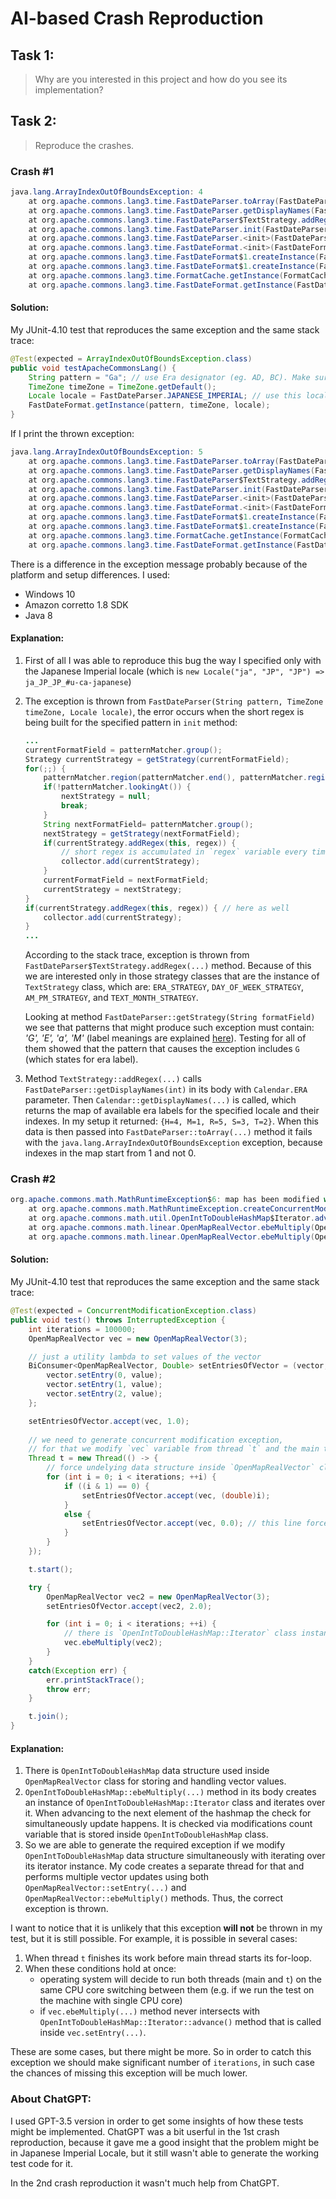 # AI-based Crash Reproduction

## Task 1:
> Why are you interested in this project and how do you see its implementation?



## Task 2:

> Reproduce the crashes.

### Crash #1

```java
java.lang.ArrayIndexOutOfBoundsException: 4
    at org.apache.commons.lang3.time.FastDateParser.toArray(FastDateParser.java:413)
    at org.apache.commons.lang3.time.FastDateParser.getDisplayNames(FastDateParser.java:381)
    at org.apache.commons.lang3.time.FastDateParser$TextStrategy.addRegex(FastDateParser.java:664)
    at org.apache.commons.lang3.time.FastDateParser.init(FastDateParser.java:138)
    at org.apache.commons.lang3.time.FastDateParser.<init>(FastDateParser.java:108)
    at org.apache.commons.lang3.time.FastDateFormat.<init>(FastDateFormat.java:370)
    at org.apache.commons.lang3.time.FastDateFormat$1.createInstance(FastDateFormat.java:91)
    at org.apache.commons.lang3.time.FastDateFormat$1.createInstance(FastDateFormat.java:88)
    at org.apache.commons.lang3.time.FormatCache.getInstance(FormatCache.java:82)
    at org.apache.commons.lang3.time.FastDateFormat.getInstance(FastDateFormat.java:165)
```

#### Solution:

My JUnit-4.10 test that reproduces the same exception and the same stack trace:

```java
@Test(expected = ArrayIndexOutOfBoundsException.class)
public void testApacheCommonsLang() {
    String pattern = "Ga"; // use Era designator (eg. AD, BC). Make sure that there are designators after the 'G', (otherwise, the same exception will be thrown with the same reason, but from the different line)
    TimeZone timeZone = TimeZone.getDefault();
    Locale locale = FastDateParser.JAPANESE_IMPERIAL; // use this locale to utilize Japanese imperial calendar
    FastDateFormat.getInstance(pattern, timeZone, locale);
}
```

If I print the thrown exception:

```java
java.lang.ArrayIndexOutOfBoundsException: 5
	at org.apache.commons.lang3.time.FastDateParser.toArray(FastDateParser.java:413)
	at org.apache.commons.lang3.time.FastDateParser.getDisplayNames(FastDateParser.java:381)
	at org.apache.commons.lang3.time.FastDateParser$TextStrategy.addRegex(FastDateParser.java:664)
	at org.apache.commons.lang3.time.FastDateParser.init(FastDateParser.java:138)
	at org.apache.commons.lang3.time.FastDateParser.<init>(FastDateParser.java:108)
	at org.apache.commons.lang3.time.FastDateFormat.<init>(FastDateFormat.java:370)
	at org.apache.commons.lang3.time.FastDateFormat$1.createInstance(FastDateFormat.java:91)
	at org.apache.commons.lang3.time.FastDateFormat$1.createInstance(FastDateFormat.java:88)
	at org.apache.commons.lang3.time.FormatCache.getInstance(FormatCache.java:82)
	at org.apache.commons.lang3.time.FastDateFormat.getInstance(FastDateFormat.java:165)
```

There is a difference in the exception message probably because of the platform and setup differences. I used: 
- Windows 10
- Amazon corretto 1.8 SDK
- Java 8


#### Explanation:

1. First of all I was able to reproduce this bug the way I specified only with the Japanese Imperial locale (which is `new Locale("ja", "JP", "JP") => ja_JP_JP_#u-ca-japanese`)
2. The exception is thrown from `FastDateParser(String pattern, TimeZone timeZone, Locale locale)`, the error occurs when the short regex is being built for the specified pattern in `init` method:
    ```java
    ...
    currentFormatField = patternMatcher.group();
    Strategy currentStrategy = getStrategy(currentFormatField);
    for(;;) {
        patternMatcher.region(patternMatcher.end(), patternMatcher.regionEnd());
        if(!patternMatcher.lookingAt()) {
            nextStrategy = null;
            break;
        }
        String nextFormatField= patternMatcher.group();
        nextStrategy = getStrategy(nextFormatField);
        if(currentStrategy.addRegex(this, regex)) {
            // short regex is accumulated in `regex` variable every time `currentStrategy.addRegex(...)` method is called
            collector.add(currentStrategy);
        }
        currentFormatField = nextFormatField;
        currentStrategy = nextStrategy;
    }
    if(currentStrategy.addRegex(this, regex)) { // here as well
        collector.add(currentStrategy);
    }
    ...
    ```
    According to the stack trace, exception is thrown from `FastDateParser$TextStrategy.addRegex(...)` method. Because of this we are interested only in those strategy classes that are the instance of `TextStrategy` class, which are: `ERA_STRATEGY`, `DAY_OF_WEEK_STRATEGY`, `AM_PM_STRATEGY`, and `TEXT_MONTH_STRATEGY`.

    Looking at method `FastDateParser::getStrategy(String formatField)` we see that patterns that might produce such exception must contain: *'G', 'E', 'a', 'M'* (label meanings are explained [here](https://docs.oracle.com/javase/8/docs/api/java/text/SimpleDateFormat.html)). Testing for all of them showed that the pattern that causes the exception includes `G` (which states for era label).

3.  Method `TextStrategy::addRegex(...)` calls `FastDateParser::getDisplayNames(int)` in its body with `Calendar.ERA` parameter. Then `Calendar::getDisplayNames(...)` is called, which returns the map of available era labels for the specified locale and their indexes. In my setup it returned: `{H=4, M=1, R=5, S=3, T=2}`. When this data is then passed into `FastDateParser::toArray(...)` method it fails with the `java.lang.ArrayIndexOutOfBoundsException` exception, because indexes in the map start from 1 and not 0.


### Crash #2

```java
org.apache.commons.math.MathRuntimeException$6: map has been modified while iterating
    at org.apache.commons.math.MathRuntimeException.createConcurrentModificationException(MathRuntimeException.java:373)
    at org.apache.commons.math.util.OpenIntToDoubleHashMap$Iterator.advance(OpenIntToDoubleHashMap.java:564)
    at org.apache.commons.math.linear.OpenMapRealVector.ebeMultiply(OpenMapRealVector.java:372)
    at org.apache.commons.math.linear.OpenMapRealVector.ebeMultiply(OpenMapRealVector.java:33)
```

#### Solution:

My JUnit-4.10 test that reproduces the same exception and the same stack trace:

```java
@Test(expected = ConcurrentModificationException.class)
public void test() throws InterruptedException {
    int iterations = 100000;
    OpenMapRealVector vec = new OpenMapRealVector(3);

    // just a utility lambda to set values of the vector
    BiConsumer<OpenMapRealVector, Double> setEntriesOfVector = (vector, value) -> {
        vector.setEntry(0, value);
        vector.setEntry(1, value);
        vector.setEntry(2, value);
    };

    setEntriesOfVector.accept(vec, 1.0);
    
    // we need to generate concurrent modification exception,
    // for that we modify `vec` variable from thread `t` and the main thread
    Thread t = new Thread(() -> {
        // force undelying data structure inside `OpenMapRealVector` class to update modifications count variable
        for (int i = 0; i < iterations; ++i) {
            if ((i & 1) == 0) {
                setEntriesOfVector.accept(vec, (double)i);
            }
            else {
                setEntriesOfVector.accept(vec, 0.0); // this line forces to clear the vector values and always update the modifications count variable
            }
        }
    });

    t.start();

    try {
        OpenMapRealVector vec2 = new OpenMapRealVector(3);
        setEntriesOfVector.accept(vec2, 2.0);

        for (int i = 0; i < iterations; ++i) {
            // there is `OpenIntToDoubleHashMap::Iterator` class instantiation inside, then method starts to iterate over it, calling `OpenIntToDoubleHashMap::Iterator::advance()`
            vec.ebeMultiply(vec2);
        }
    }
    catch(Exception err) {
        err.printStackTrace();
        throw err;
    }

    t.join();
}
```

#### Explanation:
1. There is `OpenIntToDoubleHashMap` data structure used inside `OpenMapRealVector` class for storing and handling vector values.
2. `OpenIntToDoubleHashMap::ebeMultiply(...)` method in its body creates an instance of `OpenIntToDoubleHashMap::Iterator` class and iterates over it. When advancing to the next element of the hashmap the check for simultaneously update happens. It is checked via modifications count variable that is stored inside `OpenIntToDoubleHashMap` class.
3. So we are able to generate the required exception if we modify `OpenIntToDoubleHashMap` data structure simultaneously with iterating over its iterator instance. My code creates a separate thread for that and performs multiple vector updates using both `OpenMapRealVector::setEntry(...)` and `OpenMapRealVector::ebeMultiply()` methods. Thus, the correct exception is thrown.

I want to notice that it is unlikely that this exception **will not** be thrown in my test, but it is still possible. For example, it is possible in several cases:

1. When thread `t` finishes its work before main thread starts its for-loop.
2. When these conditions hold at once:
    - operating system will decide to run both threads (main and `t`) on the same CPU core switching between them (e.g. if we run the test on the machine with single CPU core)
    - if `vec.ebeMultiply(...)` method never intersects with `OpenIntToDoubleHashMap::Iterator::advance()` method that is called inside `vec.setEntry(...)`.

These are some cases, but there might be more. So in order to catch this exception we should make significant number of `iterations`, in such case the chances of missing this exception will be much lower.


### About ChatGPT:

I used GPT-3.5 version in order to get some insights of how these tests might be implemented. ChatGPT was a bit userful in the 1st crash reproduction, because it gave me a good insight that the problem might be in Japanese Imperial Locale, but it still wasn't able to generate the working test code for it.

In the 2nd crash reproduction it wasn't much help from ChatGPT.
